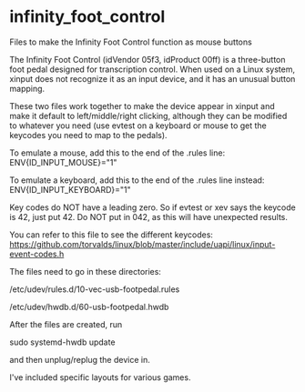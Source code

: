# infinity_foot_control
Files to make the Infinity Foot Control function as mouse buttons

The Infinity Foot Control (idVendor 05f3, idProduct 00ff) is a three-button foot pedal designed for transcription control.  When used on a Linux system, xinput does not recognize it as an input device, and it has an unusual button mapping.

These two files work together to make the device appear in xinput and make it default to left/middle/right clicking, although they can be modified to whatever you need (use evtest on a keyboard or mouse to get the keycodes you need to map to the pedals).

To emulate a mouse, add this to the end of the .rules line: ENV{ID_INPUT_MOUSE}="1"

To emulate a keyboard, add this to the end of the .rules line instead: ENV{ID_INPUT_KEYBOARD}="1"

Key codes do NOT have a leading zero. So if evtest or xev says the keycode is 42, just put 42. Do NOT put in 042, as this will have unexpected results.

You can refer to this file to see the different keycodes: https://github.com/torvalds/linux/blob/master/include/uapi/linux/input-event-codes.h

The files need to go in these directories:

/etc/udev/rules.d/10-vec-usb-footpedal.rules

/etc/udev/hwdb.d/60-usb-footpedal.hwdb

After the files are created, run

sudo systemd-hwdb update

and then unplug/replug the device in. 


I've included specific layouts for various games.
